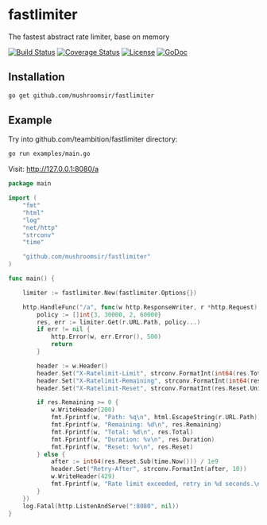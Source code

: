 fastlimiter
=====
The fastest abstract rate limiter, base on memory

[![Build Status](http://img.shields.io/travis/mushroomsir/fastlimiter.svg?style=flat-square)](https://travis-ci.org/mushroomsir/fastlimiter)
[![Coverage Status](http://img.shields.io/coveralls/mushroomsir/fastlimiter.svg?style=flat-square)](https://coveralls.io/r/mushroomsir/fastlimiter)
[![License](http://img.shields.io/badge/license-mit-blue.svg?style=flat-square)](https://raw.githubusercontent.com/mushroomsir/fastlimiter/master/LICENSE)
[![GoDoc](http://img.shields.io/badge/go-documentation-blue.svg?style=flat-square)](http://godoc.org/github.com/mushroomsir/fastlimiter)
## Installation

```bash
go get github.com/mushroomsir/fastlimiter
```

## Example

Try into github.com/teambition/fastlimiter directory:

```bash
go run examples/main.go
```
Visit: http://127.0.0.1:8080/a

```go
package main

import (
	"fmt"
	"html"
	"log"
	"net/http"
	"strconv"
	"time"

	"github.com/mushroomsir/fastlimiter"
)

func main() {

	limiter := fastlimiter.New(fastlimiter.Options{})

	http.HandleFunc("/a", func(w http.ResponseWriter, r *http.Request) {
		policy := []int{3, 30000, 2, 60000}
		res, err := limiter.Get(r.URL.Path, policy...)
		if err != nil {
			http.Error(w, err.Error(), 500)
			return
		}

		header := w.Header()
		header.Set("X-Ratelimit-Limit", strconv.FormatInt(int64(res.Total), 10))
		header.Set("X-Ratelimit-Remaining", strconv.FormatInt(int64(res.Remaining), 10))
		header.Set("X-Ratelimit-Reset", strconv.FormatInt(res.Reset.Unix(), 10))

		if res.Remaining >= 0 {
			w.WriteHeader(200)
			fmt.Fprintf(w, "Path: %q\n", html.EscapeString(r.URL.Path))
			fmt.Fprintf(w, "Remaining: %d\n", res.Remaining)
			fmt.Fprintf(w, "Total: %d\n", res.Total)
			fmt.Fprintf(w, "Duration: %v\n", res.Duration)
			fmt.Fprintf(w, "Reset: %v\n", res.Reset)
		} else {
			after := int64(res.Reset.Sub(time.Now())) / 1e9
			header.Set("Retry-After", strconv.FormatInt(after, 10))
			w.WriteHeader(429)
			fmt.Fprintf(w, "Rate limit exceeded, retry in %d seconds.\n", after)
		}
	})
	log.Fatal(http.ListenAndServe(":8080", nil))
}

```